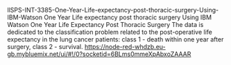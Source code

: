 llSPS-INT-3385-One-Year-Life-expectancy-post-thoracic-surgery-Using-IBM-Watson
One Year Life expectancy post thoracic surgery Using IBM Watson One Year Life Expectancy Post Thoracic Surgery The data is dedicated to the classification problem related to the post-operative life expectancy in the lung cancer patients: class 1 - death within one year after surgery, class 2 - survival.
https://node-red-whdzb.eu-gb.mybluemix.net/ui/#!/0?socketid=6BLms0mmeXpAbxoZAAAR